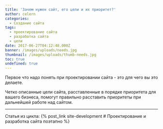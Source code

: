 ```yaml
---
title: 'Зачем нужен сайт, его цели и их приоритет?'
author: celern
categories:
  - Создание сайта
tags:
  - проектирование сайта
  - разработка сайта
  - цели
date: 2017-06-27T04:12:48.000Z
banner: /images/uploads/needs.jpg
thumbnail: /images/uploads/thumb-needs.jpg
toc: true
undefined: true
---
```

Первое что надо понять при проектировании сайта - это для чего вы это делаете.

Четко описанные цели сайта, расставленные в порядке приоритета для вашего бизнеса, помогут правильно расставить приоритеты при дальнейшей работе над сайтом.



***
Статья из цикла: {% post_link site-development # Проектирование и разработка сайта поэтапно %}




